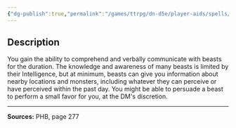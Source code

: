 ```yaml
---
{"dg-publish":true,"permalink":"/games/ttrpg/dn-d5e/player-aids/spells/level-1/speak-with-animals/","tags":["TTRPG/DND/5e","verbal","somatic","ritual"]}
---
```



## Description
You gain the ability to comprehend and verbally communicate with beasts for the duration.
The knowledge and awareness of many beasts is limited by their Intelligence, but at minimum, beasts can give you information about nearby locations and monsters, including whatever they can perceive or have perceived within the past day.
You might be able to persuade a beast to perform a small favor for you, at the DM's discretion.

---

**Sources:** PHB, page 277
